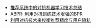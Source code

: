 * [推荐系统中的对抗机器学习技术总结](https://mp.weixin.qq.com/s/OLcuYHShye9STOv6mUFHdg)
* [ABPR: 利用对抗训练技术增强的BPR](https://mp.weixin.qq.com/s/8_lc4GJERc774jJk2SAIhQ)
* [利用对抗技术来权衡推荐精度与用户隐私](https://mp.weixin.qq.com/s/ueI0quv4W5M9KGPYxVgA_Q)